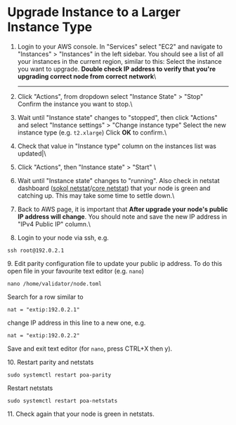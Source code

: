 # Upgrade Instance to a Larger Instance Type

1. Login to your AWS console. In "Services" select "EC2" and navigate to "Instances" > "Instances" in the left sidebar. You should see a list of all your instances in the current region, similar to this:  Select the instance you want to upgrade. **Double check IP address to verify that you're upgrading correct node from correct network**\
   ****
2. Click "Actions", from dropdown select "Instance State" > "Stop"  \
   Confirm the instance you want to stop.\

3. Wait until "Instance state" changes to "stopped", then click "Actions" and select "Instance settings" > "Change instance type"  Select the new instance type (e.g. `t2.xlarge`)  Click **OK** to confirm.\

4. Check that value in "Instance type" column on the instances list was updated|\

5. Click "Actions", then "Instance state" > "Start" \

6. Wait until "Instance state" changes to "running". Also check in netstat dashboard ([sokol netstat](https://sokol-netstat.poa.network)/[core netstat](https://core-netstat.poa.network)) that your node is green and catching up. This may take some time to settle down.\

7. Back to AWS page, it is important that **After upgrade your node's public IP address will change**. You should note and save the new IP address in "IPv4 Public IP" column.\

8. Login to your node via ssh, e.g.

```
ssh root@192.0.2.1
```

&#x20;   9\. Edit parity configuration file to update your public ip address. To do this open file in your favourite text editor (e.g. `nano`)

```
nano /home/validator/node.toml
```

Search for a row similar to

```
nat = "extip:192.0.2.1"
```

change IP address in this line to a new one, e.g.

```
nat = "extip:192.0.2.2"
```

Save and exit text editor (for `nano`, press CTRL+X then y).

10\.   Restart parity and netstats

```
sudo systemctl restart poa-parity
```

Restart netstats

```
sudo systemctl restart poa-netstats
```

11\.  Check again that your node is green in netstats.
